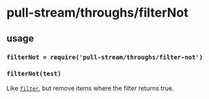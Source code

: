 # pull-stream/throughs/filterNot

## usage

### `filterNot = require('pull-stream/throughs/filter-not')`

### `filterNot(test)`

Like [`filter`](./filter.md), but remove items where the filter returns true.
